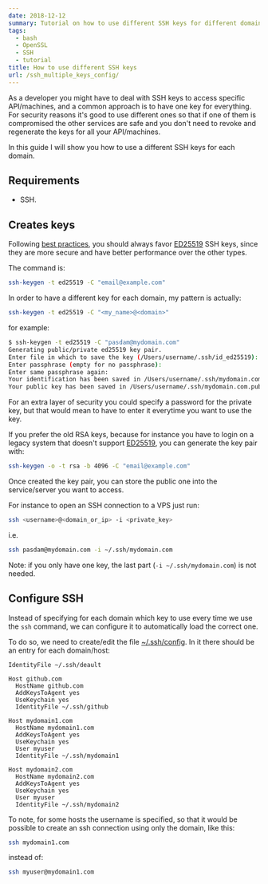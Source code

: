 ```yaml
---
date: 2018-12-12
summary: Tutorial on how to use different SSH keys for different domains
tags:
  - bash
  - OpenSSL
  - SSH
  - tutorial
title: How to use different SSH keys
url: /ssh_multiple_keys_config/
---
```


As a developer you might have to deal with SSH keys to access specific API/machines, and a common approach is to have one key for everything. For security reasons it's good to use different ones so that if one of them is compromised the other services are safe and you don't need to revoke and regenerate the keys for all your API/machines.

In this guide I will show you how to use a different SSH keys for each domain.

<!--more-->

## Requirements

* SSH.

## Creates keys

Following [best practices](https://linux-audit.com/using-ed25519-openssh-keys-instead-of-dsa-rsa-ecdsa/), you should always favor [ED25519](https://en.wikipedia.org/wiki/EdDSA) SSH keys, since they are more secure and have better performance over the other types.

The command is:

```bash
ssh-keygen -t ed25519 -C "email@example.com"
```

In order to have a different key for each domain, my pattern is actually:

```bash
ssh-keygen -t ed25519 -C "<my_name>@<domain>"
```

for example:

```bash
$ ssh-keygen -t ed25519 -C "pasdam@mydomain.com"
Generating public/private ed25519 key pair.
Enter file in which to save the key (/Users/username/.ssh/id_ed25519): /Users/username/.ssh/mydomain.com
Enter passphrase (empty for no passphrase):
Enter same passphrase again:
Your identification has been saved in /Users/username/.ssh/mydomain.com.
Your public key has been saved in /Users/username/.ssh/mydomain.com.pub.
```

For an extra layer of security you could specify a password for the private key, but that would mean to have to enter it everytime you want to use the key.

If you prefer the old RSA keys, because for instance you have to login on a legacy system that doesn't support [ED25519](https://en.wikipedia.org/wiki/EdDSA), you can generate the key pair with:

```bash
ssh-keygen -o -t rsa -b 4096 -C "email@example.com"
```

Once created the key pair, you can store the public one into the service/server you want to access.

For instance to open an SSH connection to a VPS just run:

```bash
ssh <username>@<domain_or_ip> -i <private_key>
```

i.e.

```bash
ssh pasdam@mydomain.com -i ~/.ssh/mydomain.com
```

Note: if you only have one key, the last part (`-i ~/.ssh/mydomain.com`) is not needed.

## Configure SSH

Instead of specifying for each domain which key to use every time we use the `ssh` command, we can configure it to automatically load the correct one.

To do so, we need to create/edit the file [~/.ssh/config](https://www.ssh.com/ssh/config/). In it there should be an entry for each domain/host:

```text
IdentityFile ~/.ssh/deault

Host github.com
  HostName github.com
  AddKeysToAgent yes
  UseKeychain yes
  IdentityFile ~/.ssh/github

Host mydomain1.com
  HostName mydomain1.com
  AddKeysToAgent yes
  UseKeychain yes
  User myuser
  IdentityFile ~/.ssh/mydomain1

Host mydomain2.com
  HostName mydomain2.com
  AddKeysToAgent yes
  UseKeychain yes
  User myuser
  IdentityFile ~/.ssh/mydomain2
```

To note, for some hosts the username is specified, so that it would be possible to create an ssh connection using only the domain, like this:

```bash
ssh mydomain1.com
```

instead of:

```bash
ssh myuser@mydomain1.com
```
